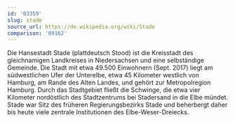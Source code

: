 ```yaml
---
id: '03359'
slug: stade
source_url: https://de.wikipedia.org/wiki/Stade
comparison: '09162'
---
```


Die Hansestadt Stade (plattdeutsch Stood) ist die Kreisstadt des gleichnamigen Landkreises in Niedersachsen und eine selbständige Gemeinde. Die Stadt mit etwa 49.500 Einwohnern (Sept. 2017) liegt am südwestlichen Ufer der Unterelbe, etwa 45 Kilometer westlich von Hamburg, am Rande des Alten Landes, und gehört zur Metropolregion Hamburg. Durch das Stadtgebiet fließt die Schwinge, die etwa vier Kilometer nordöstlich des Stadtzentrums bei Stadersand in die Elbe mündet. Stade war Sitz des früheren Regierungsbezirks Stade und beherbergt daher bis heute viele zentrale Institutionen des Elbe-Weser-Dreiecks.
